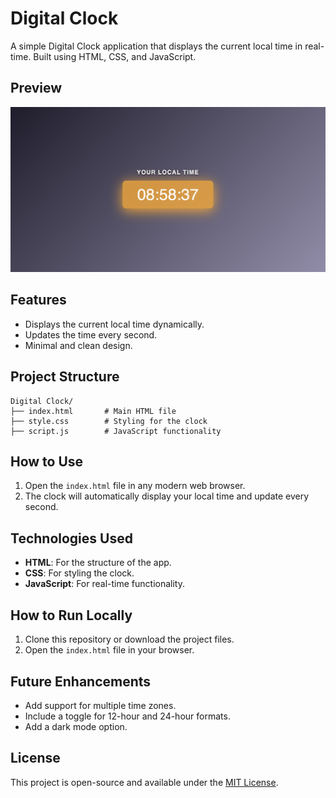 # Digital Clock

A simple Digital Clock application that displays the current local time in real-time. Built using HTML, CSS, and JavaScript.

## Preview

![Digital Clock Screenshot](assets/Screenshot.png)

## Features

- Displays the current local time dynamically.
- Updates the time every second.
- Minimal and clean design.

## Project Structure

```
Digital Clock/
├── index.html       # Main HTML file
├── style.css        # Styling for the clock
├── script.js        # JavaScript functionality
```

## How to Use

1. Open the `index.html` file in any modern web browser.
2. The clock will automatically display your local time and update every second.


## Technologies Used

- **HTML**: For the structure of the app.
- **CSS**: For styling the clock.
- **JavaScript**: For real-time functionality.

## How to Run Locally

1. Clone this repository or download the project files.
2. Open the `index.html` file in your browser.

## Future Enhancements

- Add support for multiple time zones.
- Include a toggle for 12-hour and 24-hour formats.
- Add a dark mode option.

## License

This project is open-source and available under the [MIT License](LICENSE).